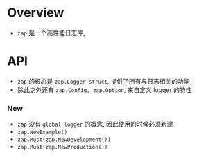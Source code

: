 # Overview
- `zap` 是一个高性能日志库, 


# API
- `zap` 的核心是 `zap.Logger struct`, 提供了所有与日志相关的功能
- 除此之外还有 `zap.Config, zap.Option`, 来自定义 logger 的特性


### New
- `zap` 没有 `global logger` 的概念, 因此使用的时候必须新建
- `zap.NewExample()`
- `zap.Must(zap.NewDevelopment())`
- `zap.Must(zap.NewProduction())`
